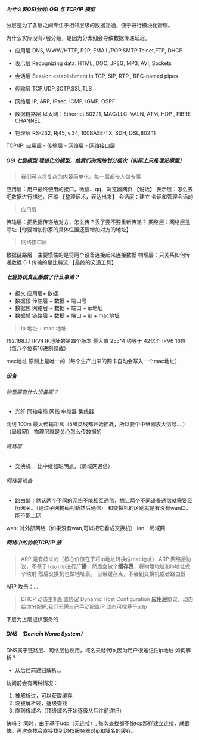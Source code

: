 
##### 为什么要OSI分层: OSI 与 TCP/IP 模型

分层是为了各层之间专注于相邻层级的数据互通，便于进行模块化管理。

为什么实际没有7层分级，是因为分太细会导致数据传递延迟。

* 应用层
    DNS, WWW/HTTP, P2P, EMAIL/POP,SMTP,Telnet,FTP, DHCP

* 表示层
    Recognizing data: HTML, DOC, JPEG, MP3, AVI, Sockets

* 会话层
    Session establishment in TCP, SIP, RTP , RPC-named pipes

* 传输层
    TCP,UDP,SCTP,SSL,TLS

* 网络层
    IP, ARP, IPsec, ICMP, IGMP, OSPF

* 数据链路层
    以太网：Ethernet 802.11, MAC/LLC, VALN, ATM, HDP , FIBRE CHANNEL

* 物理层
    RS-232, Rj45, v.34, 100BASE-TX, SDH, DSL,802.11


TCP/IP:
应用层 - 传输层 - 网络层 - 网络接口层


##### OSI 七层模型 理想化的模型，给我们的网络划分层次（实际上只是理论模型）

> 我们可以将复杂的内容简单化，每一层都专人做专事

应用层：用户最终使用的接口，微信、qq、浏览器网页 【说话】
表示层：怎么去吧数据进行描述、压缩  【整理话术，表达出来】
会话层：建立 会话和管理会话的

> 应用层

传输层：把数据传递给对方，怎么传？丢了要不要重新传递？
网络层：网络层是寻址【你要增加你家的具体位置还要增加对方的地址】

> 网络接口层

数据链路层：主要惯性的是将两个设备连接起来连接数据
物理层：只关系如何传递数据 0 1 传输的是比特流 【最终的交通工具】

##### 七层协议真正都做了什么事请？

- 报文 应用层+ 数据
- 数据段 传输层 + 数据 + 端口号
- 数据包 网络层 + 数据 + 端口 + ip地址
- 数据帧 链路层 + 数据 + 端口 + ip + mac地址

> ip 地址 + mac 地址

192.168.1.1
IPV4 IP地址的第四个版本 最大值 255^4 约等于 42亿个
IPV6 16位（每八个位有16进制组成）

mac地址 原则上是唯一的（每个生产出来的网卡自动会写入一个mac地址）


##### 设备
###### 物理层有什么设备呢？
- 光纤 同轴电缆 网线 中继器 集线器

网线 100m 最大传输距离（5/6类线都开始损耗，所以要个中继器放大信号... ） （局域网）
物理层就是关心怎么传数据的

###### 链路层

- 交换机 ：比中继器聪明点，（局域网通信）

###### 网络层设备

- 路由器：默认两个不同的网络不能相互通信，想让两个不同设备通信就需要经历网关。（通过子网掩码判断然后通信）
和交换机的区别就是有没有wan口，能不能上网

wan: 对外部网络（如果没有wan,可以把它看成交换机）
lan：局域网

##### 网络中的协议TCP/IP 族

> ARP 是有歧义的（核心价值在于将ip地址转换成mac地址） 
ARP 网络层协议，不基于`tcp/udp`进行**广播**，然后会做个**缓存表**，将物理地址和ip地址做个映射
然后交换机也做地址表。
自带缓存点，不会到交换机或者路由器

ARP 攻击：...

> DHCP 动态主机配置协议 Dynamic Host Configuration
**应用层**协议，动态给你分配IP,我们无需自己手动配置IP,动态可控基于udp

下层为上层提供服务的
##### DNS （Domain Name System）

DNS属于链路层、网络层协议用，域名来替代ip,因为用户很难记住ip地址
如何解析？
- 从后往前递归解析...

访问前会有两种情况：
1. 被解析过，可以获取缓存
2. 没被解析过，逐级查找
3. 直到根域名（顶级域名开始逐级从后往前递归） 

快吗？
同时，由于基于udp（无连接）, 每次查找都不像tcp那样建立连接，就很快。再次查找会直接找到DNS服务器对ip和域名的缓存。

